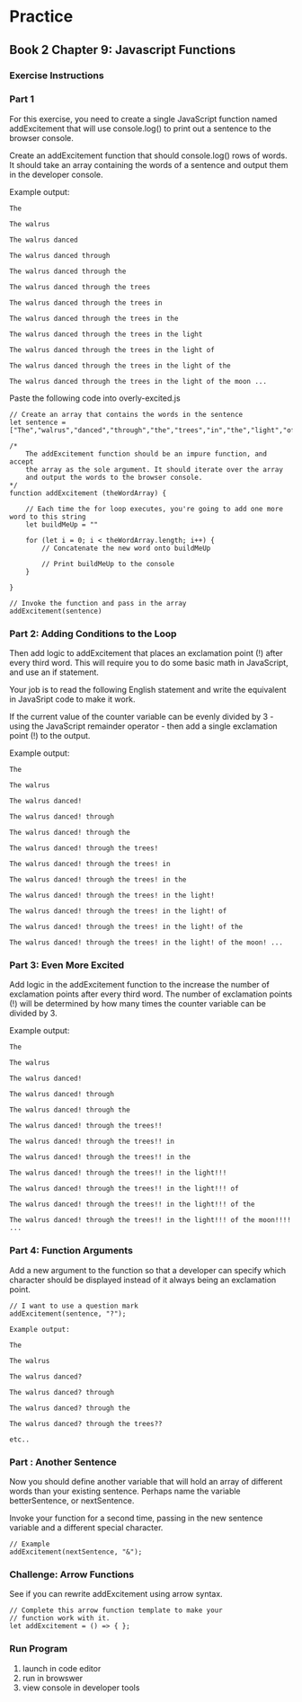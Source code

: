 # Practice
## Book 2 Chapter 9: Javascript Functions 

### Exercise Instructions
### Part 1
For this exercise, you need to create a single JavaScript function named addExcitement that will use console.log() to print out a sentence to the browser console.

Create an addExcitement function that should console.log() rows of words. It should take an array containing the words of a sentence and output them in the developer console.

Example output:
```
The

The walrus

The walrus danced

The walrus danced through

The walrus danced through the

The walrus danced through the trees

The walrus danced through the trees in

The walrus danced through the trees in the

The walrus danced through the trees in the light

The walrus danced through the trees in the light of

The walrus danced through the trees in the light of the

The walrus danced through the trees in the light of the moon ...
```
Paste the following code into overly-excited.js
```
// Create an array that contains the words in the sentence
let sentence = ["The","walrus","danced","through","the","trees","in","the","light","of","the","moon"];

/*
    The addExcitement function should be an impure function, and accept
    the array as the sole argument. It should iterate over the array
    and output the words to the browser console.
*/
function addExcitement (theWordArray) {

    // Each time the for loop executes, you're going to add one more word to this string
    let buildMeUp = ""

    for (let i = 0; i < theWordArray.length; i++) {
        // Concatenate the new word onto buildMeUp

        // Print buildMeUp to the console
    }

}

// Invoke the function and pass in the array
addExcitement(sentence)
```
### Part 2: Adding Conditions to the Loop
Then add logic to addExcitement that places an exclamation point (!) after every third word. This will require you to do some basic math in JavaScript, and use an if statement.

Your job is to read the following English statement and write the equivalent in JavaSript code to make it work.

If the current value of the counter variable can be evenly divided by 3 - using the JavaScript remainder operator - then add a single exclamation point (!) to the output.

Example output:
```
The

The walrus

The walrus danced!

The walrus danced! through

The walrus danced! through the

The walrus danced! through the trees!

The walrus danced! through the trees! in

The walrus danced! through the trees! in the

The walrus danced! through the trees! in the light!

The walrus danced! through the trees! in the light! of

The walrus danced! through the trees! in the light! of the

The walrus danced! through the trees! in the light! of the moon! ...
```

### Part 3: Even More Excited
Add logic in the addExcitement function to the increase the number of exclamation points after every third word. The number of exclamation points (!) will be determined by how many times the counter variable can be divided by 3.

Example output:
```
The

The walrus

The walrus danced!

The walrus danced! through

The walrus danced! through the

The walrus danced! through the trees!!

The walrus danced! through the trees!! in

The walrus danced! through the trees!! in the

The walrus danced! through the trees!! in the light!!!

The walrus danced! through the trees!! in the light!!! of

The walrus danced! through the trees!! in the light!!! of the

The walrus danced! through the trees!! in the light!!! of the moon!!!! ...
```

### Part 4: Function Arguments
Add a new argument to the function so that a developer can specify which character should be displayed instead of it always being an exclamation point.
```
// I want to use a question mark
addExcitement(sentence, "?");

Example output:

The

The walrus

The walrus danced?

The walrus danced? through

The walrus danced? through the

The walrus danced? through the trees??

etc..
```

### Part : Another Sentence
Now you should define another variable that will hold an array of different words than your existing sentence. Perhaps name the variable betterSentence, or nextSentence.

Invoke your function for a second time, passing in the new sentence variable and a different special character.
```
// Example
addExcitement(nextSentence, "&");
```

### Challenge: Arrow Functions
See if you can rewrite addExcitement using arrow syntax.
```
// Complete this arrow function template to make your
// function work with it.
let addExcitement = () => { };
```

### Run Program
1. launch in code editor
2. run in browswer
3. view console in developer tools 
